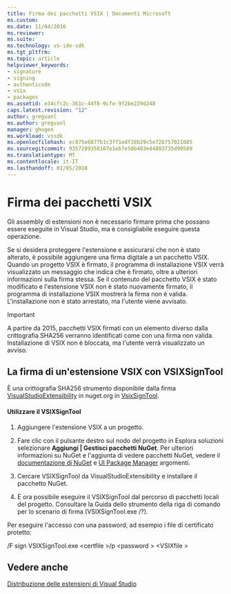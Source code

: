 ```yaml
---
title: Firma dei pacchetti VSIX | Documenti Microsoft
ms.custom: 
ms.date: 11/04/2016
ms.reviewer: 
ms.suite: 
ms.technology: vs-ide-sdk
ms.tgt_pltfrm: 
ms.topic: article
helpviewer_keywords:
- signature
- signing
- authenticode
- vsix
- packages
ms.assetid: e34cfc2c-361c-44f8-9cfe-9f2be229d248
caps.latest.revision: "12"
author: gregvanl
ms.author: gregvanl
manager: ghogen
ms.workload: vssdk
ms.openlocfilehash: ec875e6877b1c3ff1edf38b29c5e72b757021085
ms.sourcegitcommit: 9357209350167e1eb7e50b483e44893735d90589
ms.translationtype: MT
ms.contentlocale: it-IT
ms.lasthandoff: 01/05/2018
---
```

# <a name="signing-vsix-packages"></a>Firma dei pacchetti VSIX
Gli assembly di estensioni non è necessario firmare prima che possano essere eseguite in Visual Studio, ma è consigliabile eseguire questa operazione.  
  
 Se si desidera proteggere l'estensione e assicurarsi che non è stato alterato, è possibile aggiungere una firma digitale a un pacchetto VSIX. Quando un progetto VSIX è firmato, il programma di installazione VSIX verrà visualizzato un messaggio che indica che è firmato, oltre a ulteriori informazioni sulla firma stessa. Se il contenuto del pacchetto VSIX è stato modificato e l'estensione VSIX non è stato nuovamente firmato, il programma di installazione VSIX mostrerà la firma non è valida. L'installazione non è stato arrestato, ma l'utente viene avvisato.  
  
> [!IMPORTANT]
>  A partire da 2015, pacchetti VSIX firmati con un elemento diverso dalla crittografia SHA256 verranno identificati come con una firma non valida. Installazione di VSIX non è bloccata, ma l'utente verrà visualizzato un avviso.  
  
## <a name="signing-a-vsix-with-vsixsigntool"></a>La firma di un'estensione VSIX con VSIXSignTool  
 È una crittografia SHA256 strumento disponibile dalla firma [VisualStudioExtensibility](http://www.nuget.org/profiles/VisualStudioExtensibility) in nuget.org in [VsixSignTool](http://www.nuget.org/packages/Microsoft.VSSDK.Vsixsigntool).  
  
#### <a name="to-use-the-vsixsigntool"></a>Utilizzare il VSIXSignTool  
  
1.  Aggiungere l'estensione VSIX a un progetto.  
  
2.  Fare clic con il pulsante destro sul nodo del progetto in Esplora soluzioni selezionare **Aggiungi &#124; Gestisci pacchetti NuGet**.  Per ulteriori informazioni su NuGet e l'aggiunta di vedere pacchetti NuGet, vedere il [documentazione di NuGet](/NuGet) e [UI Package Manager](/NuGet/Tools/Package-Manager-UI) argomenti.  
  
3.  Cercare VSIXSignTool da VisualStudioExtensibility e installare il pacchetto NuGet.  
  
4.  È ora possibile eseguire il VSIXSignTool dal percorso di pacchetti locali del progetto. Consultare la Guida dello strumento della riga di comando per lo scenario di firma (VSIXSignTool.exe /?).  
  
 Per eseguire l'accesso con una password, ad esempio i file di certificato protetto:  
  
 /F sign VSIXSignTool.exe \<certfile >/p \<password > \<VSIXfile >  
  
## <a name="see-also"></a>Vedere anche  
 [Distribuzione delle estensioni di Visual Studio](../extensibility/shipping-visual-studio-extensions.md)